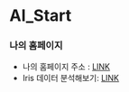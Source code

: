 # AI_Start

### 나의 홈페이지
  * 나의 홈페이지 주소 : [LINK](https://pjs0418.github.io/AI_Start/)
  * Iris 데이터 분석해보기: [LINK](https://pjs0418.github.io/AI_Start/Untitled.html/)
